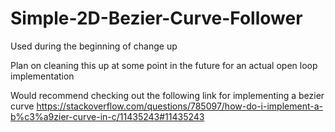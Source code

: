 # Simple-2D-Bezier-Curve-Follower
Used during the beginning of change up

Plan on cleaning this up at some point in the future for an actual open loop implementation


Would recommend checking out the following link for implementing a bezier curve 
https://stackoverflow.com/questions/785097/how-do-i-implement-a-b%c3%a9zier-curve-in-c/11435243#11435243
